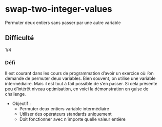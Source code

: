# swap-two-integer-values
Permuter deux entiers sans passer par une autre variable

## Difficulté
1/4

### Défi
Il est courant dans les cours de programmation d’avoir un exercice où l’on demande de permuter deux variables. 
Bien souvent, on utilise une variable intermédiaire. 
Mais il est tout à fait possible de s’en passer. 
Si cela présente peu d’intérêt niveau optimisation, en voici la démonstration en guise de challenge.

- Objectif :
  - Permuter deux entiers variable intermédiaire
  - Utiliser des opérateurs standards uniquement
  - Doit fonctionner avec n'importe quelle valeur entière
